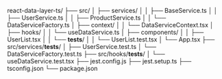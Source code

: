 react-data-layer-ts/
├── src/
│ ├── services/
│ │ ├── BaseService.ts
│ │ ├── UserService.ts
│ │ ├── ProductService.ts
│ │ └── DataServiceFactory.ts
│ ├── context/
│ │ └── DataServiceContext.tsx
│ ├── hooks/
│ │ └── useDataService.ts
│ ├── components/
│ │ ├── UserList.tsx
│ │ └── **tests**/
│ │ └── UserList.test.tsx
│ └── App.tsx
├── src/services/**tests**/
│ ├── UserService.test.ts
│ └── DataServiceFactory.test.ts
├── src/hooks/**tests**/
│ └── useDataService.test.tsx
├── jest.config.js
├── jest.setup.ts
├── tsconfig.json
└── package.json
